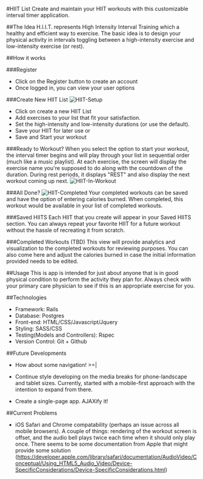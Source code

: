 #HIIT List
Create and maintain your HIIT workouts with this customizable interval timer application.

##The Idea
H.I.I.T. represents High Intensity Interval Training which a healthy and efficient way to exercise.  The basic idea is to design your physical activity in intervals toggling between a high-intensity exercise and low-intensity exercise (or rest).


##How it works

###Register
- Click on the Register button to create an account
- Once logged in, you can view your user options

###Create New HIIT List
![HIIT-Setup](http://alfredcalayag.com/imgs/hiitlist/hiit-setup.png)

- Click on create a new HIIT List
- Add exercises to your list that fit your satisfaction.
- Set the high-intensity and low-intensity durations (or use the default).
- Save your HIIT for later use or
- Save and Start your workout

###Ready to Workout?
When you select the option to start your workout, the interval timer begins and will play through your list in sequential order (much like a music playlist). At each exercise, the screen will display the exercise name you're supposed to do along with the countdown of the duration.  During rest periods, it displays "REST" and also display the next workout coming up next.
![HIIT-In-Workout](http://alfredcalayag.com/imgs/hiitlist/hiit-in-workout.png)


###All Done?
![HIIT-Completed](http://alfredcalayag.com/imgs/hiitlist/hiit-workout-complete.png)
Your completed workouts can be saved and have the option of entering calories burned.  When completed, this workout would be available in your list of completed workouts.

###Saved HIITS
Each HIIT that you create will appear in your Saved HIITS section.  You can always repeat your favorite HIIT for a future workout without the hassle of recreating it from scratch.

###Completed Workouts
(TBD) This view will provide analytics and visualization to the completed workouts for reviewing purposes.  You can also come here and adjust the calories burned in case the initial information provided needs to be edited.

##Usage
This is app is intended for just about anyone that is in good physical condition to perform the activity they plan for.  Always check with your primary care physician to see if this is an appropriate exercise for you.


##Technologies
- Framework: Rails
- Database: Postgres
- Front-end: HTML/CSS/Javascript/Jquery
- Styling: SASS/CSS
- Testing(Models and Controllers): Rspec
- Version Control: Git + Github


##Future Developments
- How about some navigation!  >=|

- Continue style developing on the media breaks for phone-landscape and tablet sizes.  Currently, started with a mobile-first approach with the intention to expand from there.

- Create a single-page app.  AJAXify it!


##Current Problems

- iOS Safari and Chrome compatability (perhaps an issue across all mobile browsers).  A couple of things: rendering of the workout screen is offset, and the audio bell plays twice each time when it should only play once.  There seems to be some documentation from Apple that might provide some solution (https://developer.apple.com/library/safari/documentation/AudioVideo/Conceptual/Using_HTML5_Audio_Video/Device-SpecificConsiderations/Device-SpecificConsiderations.html)